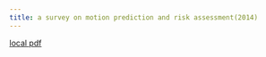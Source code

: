 ```yaml
---
title: a survey on motion prediction and risk assessment(2014)
---
```


[local pdf](../../../pdfs/2014-a%20survey%20on%20motion%20prediction%20and%20risk%20assessment.pdf)
